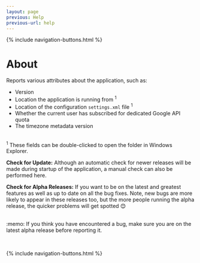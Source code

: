 ```yaml
---
layout: page
previous: Help
previous-url: help
---
```

{% include navigation-buttons.html %}

# About

Reports various attributes about the application, such as:
* Version
* Location the application is running from <sup>1</sup>
* Location of the configuration `settings.xml` file <sup>1</sup>
* Whether the current user has subscribed for dedicated Google API quota
* The timezone metadata version  

<br/>
<sup>1</sup> These fields can be double-clicked to open the folder in Windows Explorer.

**Check for Update:** Although an automatic check for newer releases will be made during startup of the application, a manual check can also be performed here.  

**Check for Alpha Releases:** If you want to be on the latest and greatest features as well as up to date on all the bug fixes. Note, new bugs are more likely to appear in these releases too, but the more people running the alpha release, the quicker problems will get spotted :blush:  
<br/>
<div class="tip">:memo: If you think you have encountered a bug, make sure you are on the latest alpha release before reporting it.</div>


<p>&nbsp;</p>
{% include navigation-buttons.html %}
<p>&nbsp;</p>
